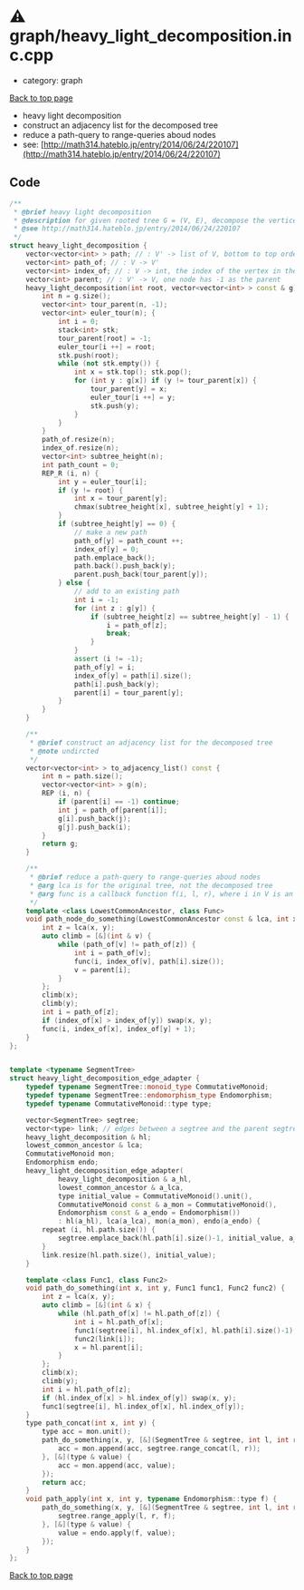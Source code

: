 <!-- mathjax config similar to math.stackexchange -->
<script type="text/javascript" async
  src="https://cdnjs.cloudflare.com/ajax/libs/mathjax/2.7.5/MathJax.js?config=TeX-MML-AM_CHTML">
</script>
<script type="text/x-mathjax-config">
  MathJax.Hub.Config({
    TeX: { equationNumbers: { autoNumber: "AMS" }},
    tex2jax: {
      inlineMath: [ ['$','$'] ],
      processEscapes: true
    },
    "HTML-CSS": { matchFontHeight: false },
    displayAlign: "left",
    displayIndent: "2em"
  });
</script>

<script type="text/javascript" src="https://cdnjs.cloudflare.com/ajax/libs/jquery/3.4.1/jquery.min.js"></script>
<script src="https://cdn.jsdelivr.net/npm/jquery-balloon-js@1.1.2/jquery.balloon.min.js" integrity="sha256-ZEYs9VrgAeNuPvs15E39OsyOJaIkXEEt10fzxJ20+2I=" crossorigin="anonymous"></script>
<script type="text/javascript" src="../../assets/js/copy-button.js"></script>
<link rel="stylesheet" href="../../assets/css/copy-button.css" />


# :warning: graph/heavy_light_decomposition.inc.cpp
* category: graph


[Back to top page](../../index.html)

* heavy light decomposition
* construct an adjacency list for the decomposed tree
* reduce a path-query to range-queries aboud nodes
* see: [http://math314.hateblo.jp/entry/2014/06/24/220107](http://math314.hateblo.jp/entry/2014/06/24/220107)


## Code
```cpp
/**
 * @brief heavy light decomposition
 * @description for given rooted tree G = (V, E), decompose the vertices to disjoint paths, and construct new small rooted tree G' = (V', E') of the disjoint paths.
 * @see http://math314.hateblo.jp/entry/2014/06/24/220107
 */
struct heavy_light_decomposition {
    vector<vector<int> > path; // : V' -> list of V, bottom to top order
    vector<int> path_of; // : V -> V'
    vector<int> index_of; // : V -> int, the index of the vertex in the path that belongs to
    vector<int> parent; // : V' -> V, one node has -1 as the parent
    heavy_light_decomposition(int root, vector<vector<int> > const & g) {
        int n = g.size();
        vector<int> tour_parent(n, -1);
        vector<int> euler_tour(n); {
            int i = 0;
            stack<int> stk;
            tour_parent[root] = -1;
            euler_tour[i ++] = root;
            stk.push(root);
            while (not stk.empty()) {
                int x = stk.top(); stk.pop();
                for (int y : g[x]) if (y != tour_parent[x]) {
                    tour_parent[y] = x;
                    euler_tour[i ++] = y;
                    stk.push(y);
                }
            }
        }
        path_of.resize(n);
        index_of.resize(n);
        vector<int> subtree_height(n);
        int path_count = 0;
        REP_R (i, n) {
            int y = euler_tour[i];
            if (y != root) {
                int x = tour_parent[y];
                chmax(subtree_height[x], subtree_height[y] + 1);
            }
            if (subtree_height[y] == 0) {
                // make a new path
                path_of[y] = path_count ++;
                index_of[y] = 0;
                path.emplace_back();
                path.back().push_back(y);
                parent.push_back(tour_parent[y]);
            } else {
                // add to an existing path
                int i = -1;
                for (int z : g[y]) {
                    if (subtree_height[z] == subtree_height[y] - 1) {
                        i = path_of[z];
                        break;
                    }
                }
                assert (i != -1);
                path_of[y] = i;
                index_of[y] = path[i].size();
                path[i].push_back(y);
                parent[i] = tour_parent[y];
            }
        }
    }

    /**
     * @brief construct an adjacency list for the decomposed tree
     * @note undircted
     */
    vector<vector<int> > to_adjacency_list() const {
        int n = path.size();
        vector<vector<int> > g(n);
        REP (i, n) {
            if (parent[i] == -1) continue;
            int j = path_of[parent[i]];
            g[i].push_back(j);
            g[j].push_back(i);
        }
        return g;
    }

    /**
     * @brief reduce a path-query to range-queries aboud nodes
     * @arg lca is for the original tree, not the decomposed tree
     * @arg func is a callback function f(i, l, r), where i in V is an index of path, [l, r) is a range on the path
     */
    template <class LowestCommonAncestor, class Func>
    void path_node_do_something(LowestCommonAncestor const & lca, int x, int y, Func func) const {
        int z = lca(x, y);
        auto climb = [&](int & v) {
            while (path_of[v] != path_of[z]) {
                int i = path_of[v];
                func(i, index_of[v], path[i].size());
                v = parent[i];
            }
        };
        climb(x);
        climb(y);
        int i = path_of[z];
        if (index_of[x] > index_of[y]) swap(x, y);
        func(i, index_of[x], index_of[y] + 1);
    }
};


template <typename SegmentTree>
struct heavy_light_decomposition_edge_adapter {
    typedef typename SegmentTree::monoid_type CommutativeMonoid;
    typedef typename SegmentTree::endomorphism_type Endomorphism;
    typedef typename CommutativeMonoid::type type;

    vector<SegmentTree> segtree;
    vector<type> link; // edges between a segtree and the parent segtree
    heavy_light_decomposition & hl;
    lowest_common_ancestor & lca;
    CommutativeMonoid mon;
    Endomorphism endo;
    heavy_light_decomposition_edge_adapter(
            heavy_light_decomposition & a_hl,
            lowest_common_ancestor & a_lca,
            type initial_value = CommutativeMonoid().unit(),
            CommutativeMonoid const & a_mon = CommutativeMonoid(),
            Endomorphism const & a_endo = Endomorphism())
            : hl(a_hl), lca(a_lca), mon(a_mon), endo(a_endo) {
        repeat (i, hl.path.size()) {
            segtree.emplace_back(hl.path[i].size()-1, initial_value, a_mon, a_endo);
        }
        link.resize(hl.path.size(), initial_value);
    }

    template <class Func1, class Func2>
    void path_do_something(int x, int y, Func1 func1, Func2 func2) {
        int z = lca(x, y);
        auto climb = [&](int & x) {
            while (hl.path_of[x] != hl.path_of[z]) {
                int i = hl.path_of[x];
                func1(segtree[i], hl.index_of[x], hl.path[i].size()-1);
                func2(link[i]);
                x = hl.parent[i];
            }
        };
        climb(x);
        climb(y);
        int i = hl.path_of[z];
        if (hl.index_of[x] > hl.index_of[y]) swap(x, y);
        func1(segtree[i], hl.index_of[x], hl.index_of[y]);
    }
    type path_concat(int x, int y) {
        type acc = mon.unit();
        path_do_something(x, y, [&](SegmentTree & segtree, int l, int r) {
            acc = mon.append(acc, segtree.range_concat(l, r));
        }, [&](type & value) {
            acc = mon.append(acc, value);
        });
        return acc;
    }
    void path_apply(int x, int y, typename Endomorphism::type f) {
        path_do_something(x, y, [&](SegmentTree & segtree, int l, int r) {
            segtree.range_apply(l, r, f);
        }, [&](type & value) {
            value = endo.apply(f, value);
        });
    }
};

```

[Back to top page](../../index.html)

